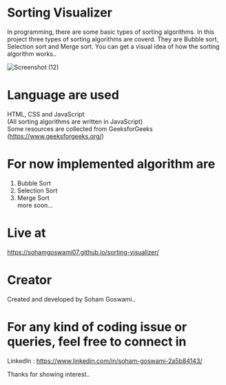 # Sorting Visualizer
In programming, there are some basic types of sorting algorithms. In this project three types of sorting algorithms are coverd. They are Bubble sort, Selection sort and Merge sort. You can get a visual idea of how the sorting algorithm works..

![Screenshot (12)](https://github.com/sohamgoswami07/sorting-visualizer/assets/65434681/74f65c02-0a5d-49d7-ab4b-c64a5759de1e)

# Language are used
HTML, CSS and JavaScript  
(All sorting algorithms are written in JavaScript)  
Some resources are collected from GeeksforGeeks (https://www.geeksforgeeks.org/)

# For now implemented algorithm are
  1. Bubble Sort
  2. Selection Sort
  3. Merge Sort  
  more soon...
  
# Live at
https://sohamgoswami07.github.io/sorting-visualizer/

# Creator
Created and developed by Soham Goswami..

# For any kind of coding issue or queries, feel free to connect in
LinkedIn : https://www.linkedin.com/in/soham-goswami-2a5b84143/

Thanks for showing interest..
